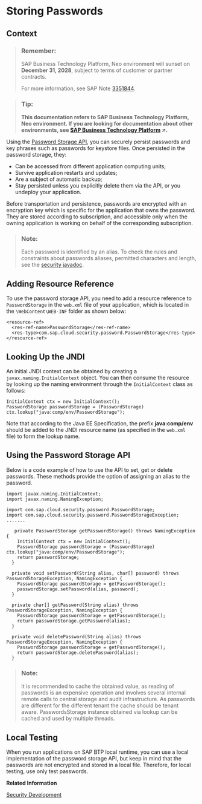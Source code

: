 <!-- loio244dbc262b5c4d37a42cfd7405e4719e -->

# Storing Passwords



## Context

> ### Remember:  
> SAP Business Technology Platform, Neo environment will sunset on **December 31, 2028**, subject to terms of customer or partner contracts.
> 
> For more information, see SAP Note [3351844](https://launchpad.support.sap.com/#/notes/3351844).

> ### Tip:  
> **This documentation refers to SAP Business Technology Platform, Neo environment. If you are looking for documentation about other environments, see [SAP Business Technology Platform](https://help.sap.com/viewer/65de2977205c403bbc107264b8eccf4b/Cloud/en-US/6a2c1ab5a31b4ed9a2ce17a5329e1dd8.html "SAP Business Technology Platform (SAP BTP) is an integrated offering comprised of four technology portfolios: database and data management, application development and integration, analytics, and intelligent technologies. The platform offers users the ability to turn data into business value, compose end-to-end business processes, and build and extend SAP applications quickly.") :arrow_upper_right:.**

Using the [Password Storage API](https://api.sap.com/api/SCP_PasswordStorage/resource), you can securely persist passwords and key phrases such as passwords for keystore files. Once persisted in the password storage, they:

-   Can be accessed from different application computing units;
-   Survive application restarts and updates;
-   Are a subject of automatic backup;
-   Stay persisted unless you explicitly delete them via the API, or you undeploy your application.

Before transportation and persistence, passwords are encrypted with an encryption key which is specific for the application that owns the password. They are stored according to subscription, and accessible only when the owning application is working on behalf of the corresponding subscription.

> ### Note:  
> Each password is identified by an alias. To check the rules and constraints about passwords aliases, permitted characters and length, see the [security javadoc](https://help.hana.ondemand.com/javadoc/index.html).

<a name="concept_x5n_gpw_gn"/>

<!-- concept\_x5n\_gpw\_gn -->

## Adding Resource Reference

To use the password storage API, you need to add a resource reference to `PasswordStorage` in the `web.xml` file of your application, which is located in the `\WebContent\WEB-INF` folder as shown below:

```
<resource-ref>
  <res-ref-name>PasswordStorage</res-ref-name>
  <res-type>com.sap.cloud.security.password.PasswordStorage</res-type>
</resource-ref>
```

<a name="concept_kvt_qpw_gn"/>

<!-- concept\_kvt\_qpw\_gn -->

## Looking Up the JNDI

An initial JNDI context can be obtained by creating a `javax.naming.InitialContext` object. You can then consume the resource by looking up the naming environment through the `InitialContext` class as follows:

```
InitialContext ctx = new InitialContext();
PasswordStorage passwordStorage = (PasswordStorage) ctx.lookup("java:comp/env/PasswordStorage");
```

Note that according to the Java EE Specification, the prefix **java:comp/env** should be added to the JNDI resource name \(as specified in the `web.xml` file\) to form the lookup name.

<a name="concept_cyc_dqw_gn"/>

<!-- concept\_cyc\_dqw\_gn -->

## Using the Password Storage API

Below is a code example of how to use the API to set, get or delete passwords. These methods provide the option of assigning an alias to the password.

```
import javax.naming.InitialContext;
import javax.naming.NamingException;
 
import com.sap.cloud.security.password.PasswordStorage;
import com.sap.cloud.security.password.PasswordStorageException;
.......
 
   private PasswordStorage getPasswordStorage() throws NamingException {
    InitialContext ctx = new InitialContext();
    PasswordStorage passwordStorage = (PasswordStorage) ctx.lookup("java:comp/env/PasswordStorage");
    return passwordStorage;
  }
 
  private void setPassword(String alias, char[] password) throws PasswordStorageException, NamingException {
    PasswordStorage passwordStorage = getPasswordStorage();
    passwordStorage.setPassword(alias, password);
  }
 
  private char[] getPassword(String alias) throws PasswordStorageException, NamingException {
    PasswordStorage passwordStorage = getPasswordStorage();
    return passwordStorage.getPassword(alias);
  }
 
  private void deletePassword(String alias) throws PasswordStorageException, NamingException {
    PasswordStorage passwordStorage = getPasswordStorage();
    return passwordStorage.deletePassword(alias);
  }
```

> ### Note:  
> It is recommended to cache the obtained value, as reading of passwords is an expensive operation and involves several internal remote calls to central storage and audit infrastructure. As passwords are different for the different tenant the cache should be tenant aware. PasswordsStorage instance obtained via lookup can be cached and used by multiple threads.

<a name="concept_u3b_xxd_hn"/>

<!-- concept\_u3b\_xxd\_hn -->

## Local Testing

When you run applications on SAP BTP local runtime, you can use a local implementation of the password storage API, but keep in mind that the passwords are not encrypted and stored in a local file. Therefore, for local testing, use only test passwords.

**Related Information**  


[Security Development](security-development-6fafbaa.md "This section describes how you can implement security in your applications.")

